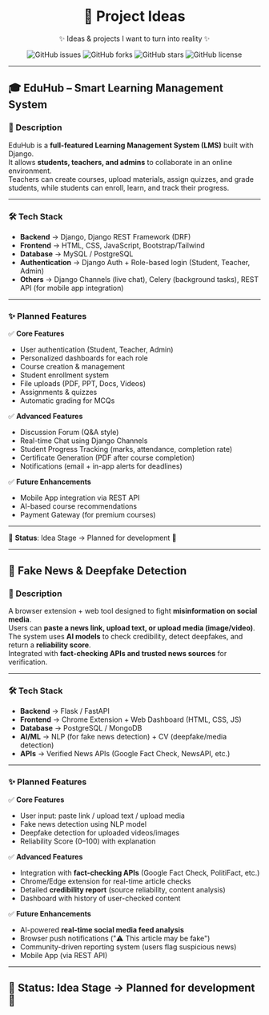 <div align="center">

# 🚀 Project Ideas  

✨ Ideas & projects I want to turn into reality ✨  

![GitHub issues](https://img.shields.io/github/issues/yogendra-08/ideas?style=for-the-badge&color=blue)
![GitHub forks](https://img.shields.io/github/forks/yogendra-08/ideas?style=for-the-badge&color=yellow)
![GitHub stars](https://img.shields.io/github/stars/yogendra-08/ideas?style=for-the-badge&color=orange)
![GitHub license](https://img.shields.io/github/license/yogendra-08/ideas?style=for-the-badge&color=green)

</div>

---

## 🎓 EduHub – Smart Learning Management System  

### 📖 Description  
EduHub is a **full-featured Learning Management System (LMS)** built with Django.  
It allows **students, teachers, and admins** to collaborate in an online environment.  
Teachers can create courses, upload materials, assign quizzes, and grade students, while students can enroll, learn, and track their progress.  

---

### 🛠️ Tech Stack  
- **Backend** → Django, Django REST Framework (DRF)  
- **Frontend** → HTML, CSS, JavaScript, Bootstrap/Tailwind  
- **Database** → MySQL / PostgreSQL  
- **Authentication** → Django Auth + Role-based login (Student, Teacher, Admin)  
- **Others** → Django Channels (live chat), Celery (background tasks), REST API (for mobile app integration)  

---

### ✨ Planned Features  

✅ **Core Features**  
- User authentication (Student, Teacher, Admin)  
- Personalized dashboards for each role  
- Course creation & management  
- Student enrollment system  
- File uploads (PDF, PPT, Docs, Videos)  
- Assignments & quizzes  
- Automatic grading for MCQs  

✅ **Advanced Features**  
- Discussion Forum (Q&A style)  
- Real-time Chat using Django Channels  
- Student Progress Tracking (marks, attendance, completion rate)  
- Certificate Generation (PDF after course completion)  
- Notifications (email + in-app alerts for deadlines)  

✅ **Future Enhancements**  
- Mobile App integration via REST API  
- AI-based course recommendations  
- Payment Gateway (for premium courses)  

---

🔗 **Status**: Idea Stage → Planned for development 🚀  


---

## 📰 Fake News & Deepfake Detection  

### 📖 Description  
A browser extension + web tool designed to fight **misinformation on social media**.  
Users can **paste a news link, upload text, or upload media (image/video)**.  
The system uses **AI models** to check credibility, detect deepfakes, and return a **reliability score**.  
Integrated with **fact-checking APIs and trusted news sources** for verification.  

---

### 🛠️ Tech Stack  
- **Backend** → Flask / FastAPI  
- **Frontend** → Chrome Extension + Web Dashboard (HTML, CSS, JS)  
- **Database** → PostgreSQL / MongoDB  
- **AI/ML** → NLP (for fake news detection) + CV (deepfake/media detection)  
- **APIs** → Verified News APIs (Google Fact Check, NewsAPI, etc.)  

---

### ✨ Planned Features  

✅ **Core Features**  
- User input: paste link / upload text / upload media  
- Fake news detection using NLP model  
- Deepfake detection for uploaded videos/images  
- Reliability Score (0–100) with explanation  

✅ **Advanced Features**  
- Integration with **fact-checking APIs** (Google Fact Check, PolitiFact, etc.)  
- Chrome/Edge extension for real-time article checks  
- Detailed **credibility report** (source reliability, content analysis)  
- Dashboard with history of user-checked content  

✅ **Future Enhancements**  
- AI-powered **real-time social media feed analysis**  
- Browser push notifications ("⚠️ This article may be fake")  
- Community-driven reporting system (users flag suspicious news)  
- Mobile App (via REST API)  

---

🔗 **Status**: Idea Stage → Planned for development 🚀  
---


